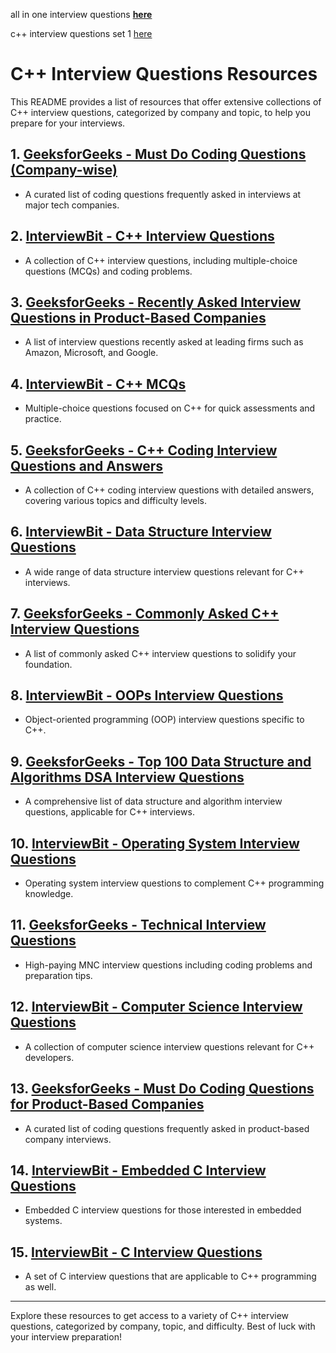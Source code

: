 all in one interview questions [**here**](https://github.com/DopplerHQ/awesome-interview-questions)

c++ interview questions set 1 [here](https://www.geeksforgeeks.org/commonly-asked-c-interview-questions-set-1/)



# C++ Interview Questions Resources

This README provides a list of resources that offer extensive collections of C++ interview questions, categorized by company and topic, to help you prepare for your interviews.

## 1. [GeeksforGeeks - Must Do Coding Questions (Company-wise)](https://www.geeksforgeeks.org/must-coding-questions-company-wise/?utm_source=chatgpt.com)
- A curated list of coding questions frequently asked in interviews at major tech companies.

## 2. [InterviewBit - C++ Interview Questions](https://www.interviewbit.com/cpp-interview-questions/?utm_source=chatgpt.com)
- A collection of C++ interview questions, including multiple-choice questions (MCQs) and coding problems.

## 3. [GeeksforGeeks - Recently Asked Interview Questions in Product-Based Companies](https://www.geeksforgeeks.org/recently-asked-interview-questions-in-product-based-companies/?utm_source=chatgpt.com)
- A list of interview questions recently asked at leading firms such as Amazon, Microsoft, and Google.

## 4. [InterviewBit - C++ MCQs](https://www.interviewbit.com/cpp-mcq/?utm_source=chatgpt.com)
- Multiple-choice questions focused on C++ for quick assessments and practice.

## 5. [GeeksforGeeks - C++ Coding Interview Questions and Answers](https://www.geeksforgeeks.org/cpp-coding-interview-questions-and-answers/?utm_source=chatgpt.com)
- A collection of C++ coding interview questions with detailed answers, covering various topics and difficulty levels.

## 6. [InterviewBit - Data Structure Interview Questions](https://www.interviewbit.com/data-structure-interview-questions/?utm_source=chatgpt.com)
- A wide range of data structure interview questions relevant for C++ interviews.

## 7. [GeeksforGeeks - Commonly Asked C++ Interview Questions](https://www.geeksforgeeks.org/commonly-asked-c-interview-questions-set-1/?utm_source=chatgpt.com)
- A list of commonly asked C++ interview questions to solidify your foundation.

## 8. [InterviewBit - OOPs Interview Questions](https://www.interviewbit.com/oops-interview-questions/?utm_source=chatgpt.com)
- Object-oriented programming (OOP) interview questions specific to C++.

## 9. [GeeksforGeeks - Top 100 Data Structure and Algorithms DSA Interview Questions](https://www.geeksforgeeks.org/top-100-data-structure-and-algorithms-dsa-interview-questions-topic-wise/?utm_source=chatgpt.com)
- A comprehensive list of data structure and algorithm interview questions, applicable for C++ interviews.

## 10. [InterviewBit - Operating System Interview Questions](https://www.interviewbit.com/operating-system-interview-questions/?utm_source=chatgpt.com)
- Operating system interview questions to complement C++ programming knowledge.

## 11. [GeeksforGeeks - Technical Interview Questions](https://www.geeksforgeeks.org/technical-interview-questions/?utm_source=chatgpt.com)
- High-paying MNC interview questions including coding problems and preparation tips.

## 12. [InterviewBit - Computer Science Interview Questions](https://www.interviewbit.com/computer-science-interview-questions/?utm_source=chatgpt.com)
- A collection of computer science interview questions relevant for C++ developers.

## 13. [GeeksforGeeks - Must Do Coding Questions for Product-Based Companies](https://www.geeksforgeeks.org/must-do-coding-questions-for-product-based-companies/?utm_source=chatgpt.com)
- A curated list of coding questions frequently asked in product-based company interviews.

## 14. [InterviewBit - Embedded C Interview Questions](https://www.interviewbit.com/embedded-c-interview-questions/?utm_source=chatgpt.com)
- Embedded C interview questions for those interested in embedded systems.

## 15. [InterviewBit - C Interview Questions](https://www.interviewbit.com/c-interview-questions/?utm_source=chatgpt.com)
- A set of C interview questions that are applicable to C++ programming as well.

---

Explore these resources to get access to a variety of C++ interview questions, categorized by company, topic, and difficulty. Best of luck with your interview preparation!
